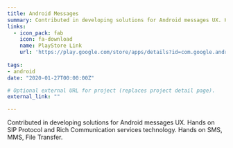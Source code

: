 ```yaml
---
title: Android Messages
summary: Contributed in developing solutions for Android messages UX. Hands on SIP Protocol and Rich Communication services technology. Hands on SMS, MMS, File Transfer. Works on Sip Signalling supporting the feature of fallback to SMS or MMS. Requires DATA(Mobile Data or Wifi) for sending and receiving RCS messages.
links:
  - icon_pack: fab
    icon: fa-download
    name: PlayStore Link
    url: 'https://play.google.com/store/apps/details?id=com.google.android.apps.messaging&hl=en/'
    
tags:
- android
date: "2020-01-27T00:00:00Z"

# Optional external URL for project (replaces project detail page).
external_link: ""

---
```

Contributed in developing solutions for Android messages UX. Hands on SIP Protocol and Rich Communication services technology. Hands on SMS, MMS, File Transfer.
